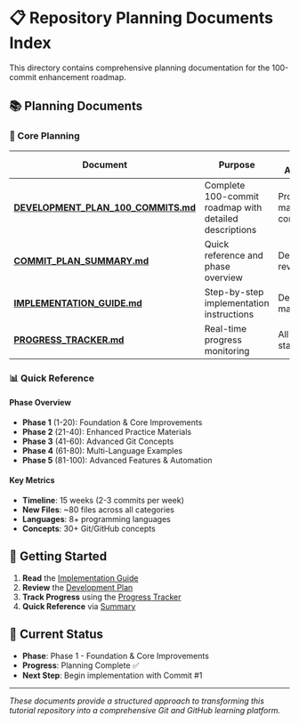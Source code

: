 # 📋 Repository Planning Documents Index

This directory contains comprehensive planning documentation for the 100-commit enhancement roadmap.

## 📚 Planning Documents

### 🎯 Core Planning
| Document | Purpose | Target Audience |
|----------|---------|----------------|
| **[DEVELOPMENT_PLAN_100_COMMITS.md](DEVELOPMENT_PLAN_100_COMMITS.md)** | Complete 100-commit roadmap with detailed descriptions | Project managers, contributors |
| **[COMMIT_PLAN_SUMMARY.md](COMMIT_PLAN_SUMMARY.md)** | Quick reference and phase overview | Developers, reviewers |
| **[IMPLEMENTATION_GUIDE.md](IMPLEMENTATION_GUIDE.md)** | Step-by-step implementation instructions | Developers, maintainers |
| **[PROGRESS_TRACKER.md](PROGRESS_TRACKER.md)** | Real-time progress monitoring | All stakeholders |

### 📊 Quick Reference

#### Phase Overview
- **Phase 1** (1-20): Foundation & Core Improvements
- **Phase 2** (21-40): Enhanced Practice Materials  
- **Phase 3** (41-60): Advanced Git Concepts
- **Phase 4** (61-80): Multi-Language Examples
- **Phase 5** (81-100): Advanced Features & Automation

#### Key Metrics
- **Timeline**: 15 weeks (2-3 commits per week)
- **New Files**: ~80 files across all categories
- **Languages**: 8+ programming languages
- **Concepts**: 30+ Git/GitHub concepts

## 🚀 Getting Started

1. **Read** the [Implementation Guide](IMPLEMENTATION_GUIDE.md)
2. **Review** the [Development Plan](DEVELOPMENT_PLAN_100_COMMITS.md)
3. **Track Progress** using the [Progress Tracker](PROGRESS_TRACKER.md)
4. **Quick Reference** via [Summary](COMMIT_PLAN_SUMMARY.md)

## 🎯 Current Status

- **Phase**: Phase 1 - Foundation & Core Improvements
- **Progress**: Planning Complete ✅
- **Next Step**: Begin implementation with Commit #1

---

*These documents provide a structured approach to transforming this tutorial repository into a comprehensive Git and GitHub learning platform.*
